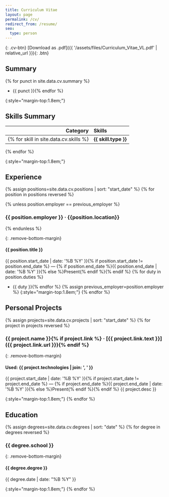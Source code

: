 ```yaml
---
title: Curriculum Vitae
layout: page
permalink: /cv/
redirect_from: /resume/
seo:
  type: person
---
```


{: .cv-btn}
[Download as .pdf]({{ '/assets/files/Curriculum_Vitae_VL.pdf' | relative_url }}){: .btn}

## Summary

{% for punct in site.data.cv.summary %}
- {{ punct }}{% endfor %}

{:style="margin-top:1.8em;"}
## Skills Summary

| Category     | Skills               |
|-------------:|:---------------------|
{% for skill in site.data.cv.skills %}| **{{ skill.type }}** | {% for tool in skill.tools %}{{ tool }}{% unless forloop.last %}, {% endunless %}{% endfor %} |  
{% endfor %}

{:style="margin-top:1.8em;"}
## Experience

{% assign positions=site.data.cv.positions | sort: "start_date" %}
{% for position in positions reversed %}

{% unless position.employer == previous_employer %}
### {{ position.employer }} · {{position.location}}
{% endunless %}

{: .remove-bottom-margin}
#### {{ position.title }}

<time datetime="{{ position.start_date | date_to_xmlschema }}" class="smaller">{{ position.start_date | date: '%B %Y' }}{% if position.start_date != position.end_date %} &mdash; {% if position.end_date %}{{ position.end_date | date: '%B %Y' }}{% else %}Present{% endif %}{% endif %}</time>
{% for duty in position.duties %}
- {{ duty }}{% endfor %}
{% assign previous_employer=position.employer %}
{:style="margin-top:1.8em;"}
{% endfor %}

## Personal Projects

{% assign projects=site.data.cv.projects | sort: "start_date" %}
{% for project in projects reversed %}

### {{ project.name }}{% if project.link %} · [{{ project.link.text }}]({{ project.link.url }}){% endif %}

{: .remove-bottom-margin}
#### Used: {{ project.technologies | join: ', ' }}

<time datetime="{{ project.start_date | date_to_xmlschema }}" class="smaller">{{ project.start_date | date: '%B %Y' }}{% if project.start_date != project.end_date %} &mdash; {% if project.end_date %}{{ project.end_date | date: '%B %Y' }}{% else %}Present{% endif %}{% endif %}</time>
{{ project.desc }}

{:style="margin-top:1.8em;"}
{% endfor %}

## Education

{% assign degrees=site.data.cv.degrees | sort: "date" %}
{% for degree in degrees reversed %}

### {{ degree.school }}

{: .remove-bottom-margin}
#### {{ degree.degree }}
<time datetime="{{ degree.date | date_to_xmlschema }}" class="smaller">{{ degree.date | date: "%B %Y" }}</time>

{:style="margin-top:1.8em;"}
{% endfor %}
